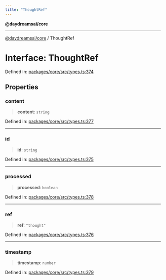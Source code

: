```yaml
---
title: "ThoughtRef"
---
```


[**@daydreamsai/core**](./api-reference.md)

***

[@daydreamsai/core](./api-reference.md) / ThoughtRef

# Interface: ThoughtRef

Defined in: [packages/core/src/types.ts:374](https://github.com/dojoengine/daydreams/blob/612e9304717c546d301f9cac8c204de734cac957/packages/core/src/types.ts#L374)

## Properties

### content

> **content**: `string`

Defined in: [packages/core/src/types.ts:377](https://github.com/dojoengine/daydreams/blob/612e9304717c546d301f9cac8c204de734cac957/packages/core/src/types.ts#L377)

***

### id

> **id**: `string`

Defined in: [packages/core/src/types.ts:375](https://github.com/dojoengine/daydreams/blob/612e9304717c546d301f9cac8c204de734cac957/packages/core/src/types.ts#L375)

***

### processed

> **processed**: `boolean`

Defined in: [packages/core/src/types.ts:378](https://github.com/dojoengine/daydreams/blob/612e9304717c546d301f9cac8c204de734cac957/packages/core/src/types.ts#L378)

***

### ref

> **ref**: `"thought"`

Defined in: [packages/core/src/types.ts:376](https://github.com/dojoengine/daydreams/blob/612e9304717c546d301f9cac8c204de734cac957/packages/core/src/types.ts#L376)

***

### timestamp

> **timestamp**: `number`

Defined in: [packages/core/src/types.ts:379](https://github.com/dojoengine/daydreams/blob/612e9304717c546d301f9cac8c204de734cac957/packages/core/src/types.ts#L379)

